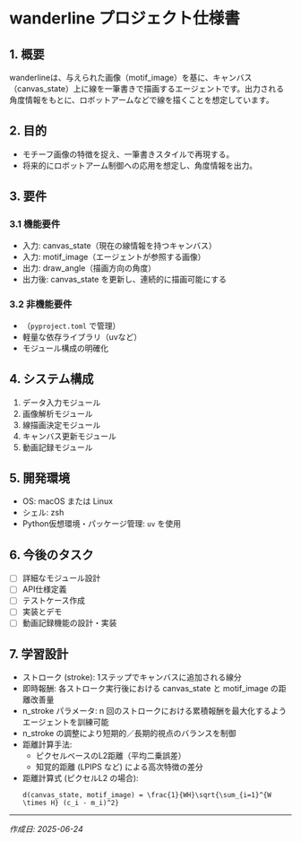 # wanderline プロジェクト仕様書

## 1. 概要
wanderlineは、与えられた画像（motif_image）を基に、キャンバス（canvas_state）上に線を一筆書きで描画するエージェントです。出力される角度情報をもとに、ロボットアームなどで線を描くことを想定しています。

## 2. 目的
- モチーフ画像の特徴を捉え、一筆書きスタイルで再現する。
- 将来的にロボットアーム制御への応用を想定し、角度情報を出力。

## 3. 要件
### 3.1 機能要件
- 入力: canvas_state（現在の線情報を持つキャンバス）
- 入力: motif_image（エージェントが参照する画像）
- 出力: draw_angle（描画方向の角度）
- 出力後: canvas_state を更新し、連続的に描画可能にする

### 3.2 非機能要件
- （`pyproject.toml` で管理）
- 軽量な依存ライブラリ（uvなど）
- モジュール構成の明確化

## 4. システム構成
1. データ入力モジュール
2. 画像解析モジュール
3. 線描画決定モジュール
4. キャンバス更新モジュール
5. 動画記録モジュール

## 5. 開発環境
- OS: macOS または Linux
- シェル: zsh
- Python仮想環境・パッケージ管理: `uv` を使用

## 6. 今後のタスク
- [ ] 詳細なモジュール設計
- [ ] API仕様定義
- [ ] テストケース作成
- [ ] 実装とデモ
- [ ] 動画記録機能の設計・実装

## 7. 学習設計
- ストローク (stroke): 1ステップでキャンバスに追加される線分
- 即時報酬: 各ストローク実行後における canvas_state と motif_image の距離改善量
- n_stroke パラメータ: n 回のストロークにおける累積報酬を最大化するようエージェントを訓練可能
- n_stroke の調整により短期的／長期的視点のバランスを制御
- 距離計算手法:
  - ピクセルベースのL2距離（平均二乗誤差）
  - 知覚的距離 (LPIPS など) による高次特徴の差分
- 距離計算式 (ピクセルL2 の場合):
  ```text
  d(canvas_state, motif_image) = \frac{1}{WH}\sqrt{\sum_{i=1}^{W \times H} (c_i - m_i)^2}
  ```

---

*作成日: 2025-06-24*
